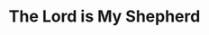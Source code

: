---
title: "The Lord is My Shepherd"
url: /accra/the-lord-is-my-shepherd-briahema-gyemila-crescent/
shop: Kiosk
---